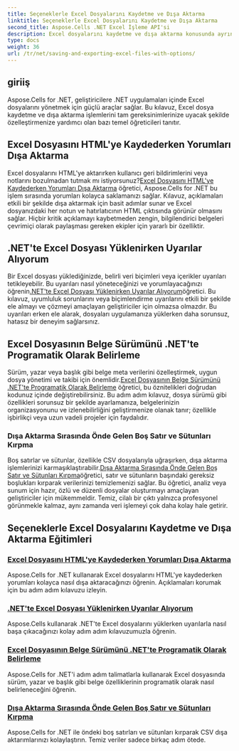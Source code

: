 ```yaml
---
title: Seçeneklerle Excel Dosyalarını Kaydetme ve Dışa Aktarma
linktitle: Seçeneklerle Excel Dosyalarını Kaydetme ve Dışa Aktarma
second_title: Aspose.Cells .NET Excel İşleme API'si
description: Excel dosyalarını kaydetme ve dışa aktarma konusunda ayrıntılı Aspose.Cells for .NET eğitimlerini keşfedin. Yorumları, belge özelliklerini, uyarıları ve veri kırpmayı nasıl ele alacağınızı öğrenin.
type: docs
weight: 36
url: /tr/net/saving-and-exporting-excel-files-with-options/
---
```

## giriiş

Aspose.Cells for .NET, geliştiricilere .NET uygulamaları içinde Excel dosyalarını yönetmek için güçlü araçlar sağlar. Bu kılavuz, Excel dosya kaydetme ve dışa aktarma işlemlerini tam gereksinimlerinize uyacak şekilde özelleştirmenize yardımcı olan bazı temel öğreticileri tanıtır.

## Excel Dosyasını HTML'ye Kaydederken Yorumları Dışa Aktarma

 Excel dosyalarını HTML'ye aktarırken kullanıcı geri bildirimlerini veya notlarını bozulmadan tutmak mı istiyorsunuz?[Excel Dosyasını HTML'ye Kaydederken Yorumları Dışa Aktarma](./exporting-comments/) öğretici, Aspose.Cells for .NET bu işlem sırasında yorumları kolayca saklamanızı sağlar. Kılavuz, açıklamaları etkili bir şekilde dışa aktarmak için basit adımlar sunar ve Excel dosyanızdaki her notun ve hatırlatıcının HTML çıktısında görünür olmasını sağlar. Hiçbir kritik açıklamayı kaybetmeden zengin, bilgilendirici belgeleri çevrimiçi olarak paylaşması gereken ekipler için yararlı bir özelliktir. 

## .NET'te Excel Dosyası Yüklenirken Uyarılar Alıyorum

 Bir Excel dosyası yüklediğinizde, belirli veri biçimleri veya içerikler uyarıları tetikleyebilir. Bu uyarıları nasıl yöneteceğinizi ve yorumlayacağınızı öğrenin[.NET'te Excel Dosyası Yüklenirken Uyarılar Alıyorum](./getting-warnings-while-loading-excel-file/)öğretici. Bu kılavuz, uyumluluk sorunlarını veya biçimlendirme uyarılarını etkili bir şekilde ele almayı ve çözmeyi amaçlayan geliştiriciler için olmazsa olmazdır. Bu uyarıları erken ele alarak, dosyaları uygulamanıza yüklerken daha sorunsuz, hatasız bir deneyim sağlarsınız.

## Excel Dosyasının Belge Sürümünü .NET'te Programatik Olarak Belirleme

 Sürüm, yazar veya başlık gibi belge meta verilerini özelleştirmek, uygun dosya yönetimi ve takibi için önemlidir.[Excel Dosyasının Belge Sürümünü .NET'te Programatik Olarak Belirleme](./specifying-document-version-of-excel-file/) öğretici, bu öznitelikleri doğrudan kodunuz içinde değiştirebilirsiniz. Bu adım adım kılavuz, dosya sürümü gibi özellikleri sorunsuz bir şekilde ayarlamanıza, belgelerinizin organizasyonunu ve izlenebilirliğini geliştirmenize olanak tanır; özellikle işbirlikçi veya uzun vadeli projeler için faydalıdır.

### Dışa Aktarma Sırasında Önde Gelen Boş Satır ve Sütunları Kırpma

 Boş satırlar ve sütunlar, özellikle CSV dosyalarıyla uğraşırken, dışa aktarma işlemlerinizi karmaşıklaştırabilir.[Dışa Aktarma Sırasında Önde Gelen Boş Satır ve Sütunları Kırpma](./trimming-leading-blank-rows-and-columns/)öğretici, satır ve sütunların başındaki gereksiz boşlukları kırparak verilerinizi temizlemenizi sağlar. Bu öğretici, analiz veya sunum için hazır, özlü ve düzenli dosyalar oluşturmayı amaçlayan geliştiriciler için mükemmeldir. Temiz, cilalı bir çıktı yalnızca profesyonel görünmekle kalmaz, aynı zamanda veri işlemeyi çok daha kolay hale getirir.

## Seçeneklerle Excel Dosyalarını Kaydetme ve Dışa Aktarma Eğitimleri
### [Excel Dosyasını HTML'ye Kaydederken Yorumları Dışa Aktarma](./exporting-comments/)
Aspose.Cells for .NET kullanarak Excel dosyalarını HTML'ye kaydederken yorumları kolayca nasıl dışa aktaracağınızı öğrenin. Açıklamaları korumak için bu adım adım kılavuzu izleyin.
### [.NET'te Excel Dosyası Yüklenirken Uyarılar Alıyorum](./getting-warnings-while-loading-excel-file/)
Aspose.Cells kullanarak .NET'te Excel dosyalarını yüklerken uyarılarla nasıl başa çıkacağınızı kolay adım adım kılavuzumuzla öğrenin.
### [Excel Dosyasının Belge Sürümünü .NET'te Programatik Olarak Belirleme](./specifying-document-version-of-excel-file/)
Aspose.Cells for .NET'i adım adım talimatlarla kullanarak Excel dosyasında sürüm, yazar ve başlık gibi belge özelliklerinin programatik olarak nasıl belirleneceğini öğrenin.
### [Dışa Aktarma Sırasında Önde Gelen Boş Satır ve Sütunları Kırpma](./trimming-leading-blank-rows-and-columns/)
Aspose.Cells for .NET ile öndeki boş satırları ve sütunları kırparak CSV dışa aktarımlarınızı kolaylaştırın. Temiz veriler sadece birkaç adım ötede.